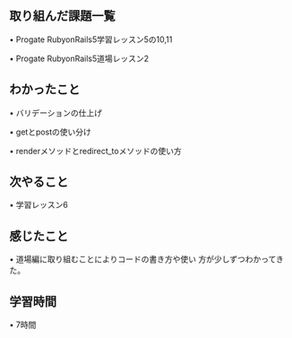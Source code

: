 ## 取り組んだ課題一覧
• Progate RubyonRails5学習レッスン5の10,11

• Progate RubyonRails5道場レッスン2

## わかったこと
• バリデーションの仕上げ

• getとpostの使い分け

• renderメソッドとredirect_toメソッドの使い方

## 次やること
• 学習レッスン6

## 感じたこと
• 道場編に取り組むことによりコードの書き方や使い
方が少しずつわかってきた。 

## 学習時間
• 7時間
